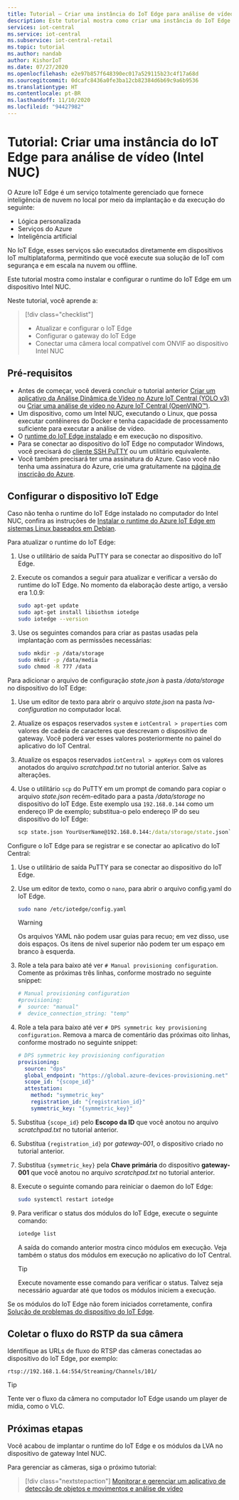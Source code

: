 ```yaml
---
title: Tutorial – Criar uma instância do IoT Edge para análise de vídeo no Azure IoT Central (Intel NUC)
description: Este tutorial mostra como criar uma instância do IoT Edge para análise de vídeo a ser usada com o modelo de aplicativo de detecção de objetos e movimentos e análise de vídeo.
services: iot-central
ms.service: iot-central
ms.subservice: iot-central-retail
ms.topic: tutorial
ms.author: nandab
author: KishorIoT
ms.date: 07/27/2020
ms.openlocfilehash: e2e97b857f648390ec017a529115b23c4f17a68d
ms.sourcegitcommit: 0dcafc8436a0fe3ba12cb82384d6b69c9a6b9536
ms.translationtype: HT
ms.contentlocale: pt-BR
ms.lasthandoff: 11/10/2020
ms.locfileid: "94427982"
---
```

# <a name="tutorial-create-an-iot-edge-instance-for-video-analytics-intel-nuc"></a>Tutorial: Criar uma instância do IoT Edge para análise de vídeo (Intel NUC)

O Azure IoT Edge é um serviço totalmente gerenciado que fornece inteligência de nuvem no local por meio da implantação e da execução do seguinte:

* Lógica personalizada
* Serviços do Azure
* Inteligência artificial

No IoT Edge, esses serviços são executados diretamente em dispositivos IoT multiplataforma, permitindo que você execute sua solução de IoT com segurança e em escala na nuvem ou offline.

Este tutorial mostra como instalar e configurar o runtime do IoT Edge em um dispositivo Intel NUC.

Neste tutorial, você aprende a:
> [!div class="checklist"]
> * Atualizar e configurar o IoT Edge
> * Configurar o gateway do IoT Edge
> * Conectar uma câmera local compatível com ONVIF ao dispositivo Intel NUC

## <a name="prerequisites"></a>Pré-requisitos

* Antes de começar, você deverá concluir o tutorial anterior [Criar um aplicativo da Análise Dinâmica de Vídeo no Azure IoT Central (YOLO v3)](./tutorial-video-analytics-create-app-yolo-v3.md) ou [Criar uma análise de vídeo no Azure IoT Central (OpenVINO&trade;)](tutorial-video-analytics-create-app-openvino.md).
* Um dispositivo, como um Intel NUC, executando o Linux, que possa executar contêineres do Docker e tenha capacidade de processamento suficiente para executar a análise de vídeo.
* O [runtime do IoT Edge instalado](../../iot-edge/how-to-install-iot-edge.md) e em execução no dispositivo.
* Para se conectar ao dispositivo do IoT Edge no computador Windows, você precisará do [cliente SSH PuTTY](https://www.chiark.greenend.org.uk/~sgtatham/putty/latest.html) ou um utilitário equivalente.
* Você também precisará ter uma assinatura do Azure. Caso você não tenha uma assinatura do Azure, crie uma gratuitamente na [página de inscrição do Azure](https://aka.ms/createazuresubscription).

## <a name="configure-the-iot-edge-device"></a>Configurar o dispositivo IoT Edge

Caso não tenha o runtime do IoT Edge instalado no computador do Intel NUC, confira as instruções de [Instalar o runtime do Azure IoT Edge em sistemas Linux baseados em Debian](../../iot-edge/how-to-install-iot-edge.md).

Para atualizar o runtime do IoT Edge:

1. Use o utilitário de saída PuTTY para se conectar ao dispositivo do IoT Edge.

1. Execute os comandos a seguir para atualizar e verificar a versão do runtime do IoT Edge. No momento da elaboração deste artigo, a versão era 1.0.9:

    ```bash
    sudo apt-get update
    sudo apt-get install libiothsm iotedge
    sudo iotedge --version
    ```

1. Use os seguintes comandos para criar as pastas usadas pela implantação com as permissões necessárias:

    ```bash
    sudo mkdir -p /data/storage
    sudo mkdir -p /data/media
    sudo chmod -R 777 /data
    ```

Para adicionar o arquivo de configuração *state.json* à pasta */data/storage* no dispositivo do IoT Edge:

1. Use um editor de texto para abrir o arquivo *state.json* na pasta *lva-configuration* no computador local.

1. Atualize os espaços reservados `system` e `iotCentral > properties` com valores de cadeia de caracteres que descrevam o dispositivo de gateway. Você poderá ver esses valores posteriormente no painel do aplicativo do IoT Central.

1. Atualize os espaços reservados `iotCentral > appKeys` com os valores anotados do arquivo *scratchpad.txt* no tutorial anterior. Salve as alterações.

1. Use o utilitário `scp` do PuTTY em um prompt de comando para copiar o arquivo *state.json* recém-editado para a pasta */data/storage* no dispositivo do IoT Edge. Este exemplo usa `192.168.0.144` como um endereço IP de exemplo; substitua-o pelo endereço IP do seu dispositivo do IoT Edge:

    ```cmd
    scp state.json YourUserName@192.168.0.144:/data/storage/state.json`
    ```

Configure o IoT Edge para se registrar e se conectar ao aplicativo do IoT Central:

1. Use o utilitário de saída PuTTY para se conectar ao dispositivo do IoT Edge.

1. Use um editor de texto, como o `nano`, para abrir o arquivo config.yaml do IoT Edge.

    ```bash
    sudo nano /etc/iotedge/config.yaml
    ```

    > [!WARNING]
    > Os arquivos YAML não podem usar guias para recuo; em vez disso, use dois espaços. Os itens de nível superior não podem ter um espaço em branco à esquerda.

1. Role a tela para baixo até ver `# Manual provisioning configuration`. Comente as próximas três linhas, conforme mostrado no seguinte snippet:

    ```yaml
    # Manual provisioning configuration
    #provisioning:
    #  source: "manual"
    #  device_connection_string: "temp"
    ```

1. Role a tela para baixo até ver `# DPS symmetric key provisioning configuration`. Remova a marca de comentário das próximas oito linhas, conforme mostrado no seguinte snippet:

    ```yaml
    # DPS symmetric key provisioning configuration
    provisioning:
      source: "dps"
      global_endpoint: "https://global.azure-devices-provisioning.net"
      scope_id: "{scope_id}"
      attestation:
        method: "symmetric_key"
        registration_id: "{registration_id}"
        symmetric_key: "{symmetric_key}"
    ```

1. Substitua `{scope_id}` pelo **Escopo da ID** que você anotou no arquivo *scratchpad.txt* no tutorial anterior.

1. Substitua `{registration_id}` por *gateway-001*, o dispositivo criado no tutorial anterior.

1. Substitua `{symmetric_key}` pela **Chave primária** do dispositivo **gateway-001** que você anotou no arquivo *scratchpad.txt* no tutorial anterior.

1. Execute o seguinte comando para reiniciar o daemon do IoT Edge:

    ```bash
    sudo systemctl restart iotedge
    ```

1. Para verificar o status dos módulos do IoT Edge, execute o seguinte comando:

    ```bash
    iotedge list
    ```

    A saída do comando anterior mostra cinco módulos em execução. Veja também o status dos módulos em execução no aplicativo do IoT Central.

    > [!TIP]
    > Execute novamente esse comando para verificar o status. Talvez seja necessário aguardar até que todos os módulos iniciem a execução.

Se os módulos do IoT Edge não forem iniciados corretamente, confira [Solução de problemas do dispositivo do IoT Edge](../../iot-edge/troubleshoot.md).

## <a name="collect-the-rtsp-stream-from-your-camera"></a>Coletar o fluxo do RSTP da sua câmera

Identifique as URLs de fluxo do RTSP das câmeras conectadas ao dispositivo do IoT Edge, por exemplo:

`rtsp://192.168.1.64:554/Streaming/Channels/101/`

> [!TIP]
> Tente ver o fluxo da câmera no computador IoT Edge usando um player de mídia, como o VLC.

## <a name="next-steps"></a>Próximas etapas

Você acabou de implantar o runtime do IoT Edge e os módulos da LVA no dispositivo de gateway Intel NUC.

Para gerenciar as câmeras, siga o próximo tutorial:

> [!div class="nextstepaction"]
> [Monitorar e gerenciar um aplicativo de detecção de objetos e movimentos e análise de vídeo](./tutorial-video-analytics-manage.md)